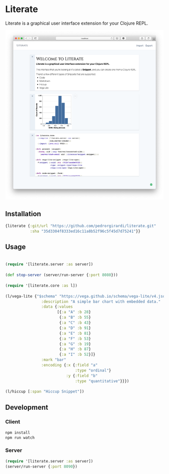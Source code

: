 # Literate

Literate is a graphical user interface extension for your Clojure REPL.
          
![Image of Yaktocat](https://github.com/pedrorgirardi/literate/raw/master/doc/Literate.png)

## Installation

```clojure
{literate {:git/url "https://github.com/pedrorgirardi/literate.git"
           :sha "35d3304f8333ed16c11a8b52f96c5f45d7d75241"}}
```

## Usage

```clojure

(require '[literate.server :as server])

(def stop-server (server/run-server {:port 8080}))

(require '[literate.core :as l])

(l/vega-lite {"$schema" "https://vega.github.io/schema/vega-lite/v4.json"
                :description "A simple bar chart with embedded data."
                :data {:values
                       [{:a "A" :b 28}
                        {:a "B" :b 55}
                        {:a "C" :b 43}
                        {:a "D" :b 91}
                        {:a "E" :b 81}
                        {:a "F" :b 53}
                        {:a "G" :b 19}
                        {:a "H" :b 87}
                        {:a "I" :b 52}]}
                :mark "bar"
                :encoding {:x {:field "a"
                               :type "ordinal"}
                           :y {:field "b"
                               :type "quantitative"}}})

(l/hiccup [:span "Hiccup Snippet"])
```

## Development
### Client
```
npm install
npm run watch
```

### Server
```clojure
(require '[literate.server :as server])
(server/run-server {:port 8090})
```

